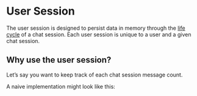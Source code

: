 # User Session

The user session is designed to persist data in memory through the [life cycle](https://docs.chainlit.io/concepts/chat-lifecycle) of a chat session. Each user session is unique to a user and a given chat session.

## Why use the user session?

Let’s say you want to keep track of each chat session message count.

A naive implementation might look like this: